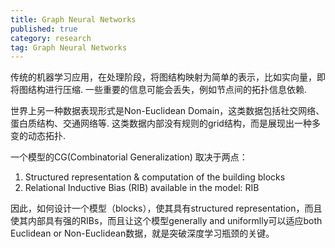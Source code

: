 ```yaml
---
title: Graph Neural Networks
published: true
category: research
tag: Graph Neural Networks
---
```


传统的机器学习应用，在处理阶段，将图结构映射为简单的表示，比如实向量，即将图结构进行压缩. 一些重要的信息可能会丢失，例如节点间的拓扑信息依赖.

世界上另一种数据表现形式是Non-Euclidean Domain，这类数据包括社交网络、蛋白质结构、交通网络等. 这类数据内部没有规则的grid结构，而是展现出一种多变的动态拓扑. 


一个模型的CG(Combinatorial Generalization) 取决于两点：

1. Structured representation & computation of the building blocks
2. Relational Inductive Bias (RIB) available in the model: RIB

因此，如何设计一个模型（blocks），使其具有structured representation，而且使其内部具有强的RIBs，而且让这个模型generally and uniformlly可以适应both Euclidean or Non-Euclidean数据，就是突破深度学习瓶颈的关键。
